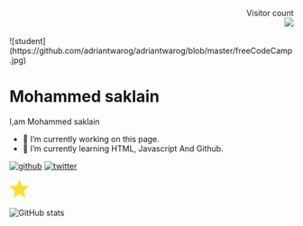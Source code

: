 <p align="right"> 
  Visitor count<br>
  <img src="https://profile-counter.glitch.me/saklain-create/count.svg" />
</p>
![student](https://github.com/adriantwarog/adriantwarog/blob/master/freeCodeCamp.jpg)

# Mohammed saklain
I,am Mohammed saklain


- 🔭 I’m currently working on this page. 
- 🌱 I’m currently learning HTML, Javascript And Github. 


[<img src='https://cdn.jsdelivr.net/npm/simple-icons@3.0.1/icons/github.svg' alt='github' height='40'>](https://github.com/saklain-create)  [<img src='https://cdn.jsdelivr.net/npm/simple-icons@3.0.1/icons/twitter.svg' alt='twitter' height='40'>](https://twitter.com/@saklainshahab)  

<a href='https://stars.github.com/'><img src='https://raw.githubusercontent.com/acervenky/animated-github-badges/master/assets/starbadge.gif' width='35' height='35'></a> 

![GitHub stats](https://github-readme-stats.vercel.app/api?username=saklain-create&show_icons=true)  

